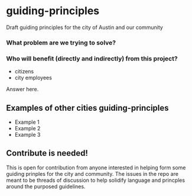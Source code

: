 # guiding-principles
Draft guiding principles for the city of Austin and our community

### What problem are we trying to solve?


### Who will benefit (directly and indirectly) from this project?
- citizens
- city employees


Answer here.


## Examples of other cities guiding-principles 
-  Example 1
-  Example 2
-  Example 3



## Contribute is needed!
This is open for contribution from anyone interested in helping form some guiding prinples for the city and community. The issues in the repo are meant to be threads of discussion to help solidify language and princples around the purposed guidelines. 
